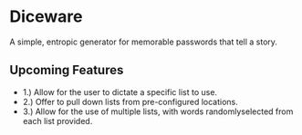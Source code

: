 # Diceware
A simple, entropic generator for memorable passwords that tell a story.

## Upcoming Features
* 1.) Allow for the user to dictate a specific list to use.
* 2.) Offer to pull down lists from pre-configured locations.
* 3.) Allow for the use of multiple lists, with words randomlyselected
      from each list provided.
